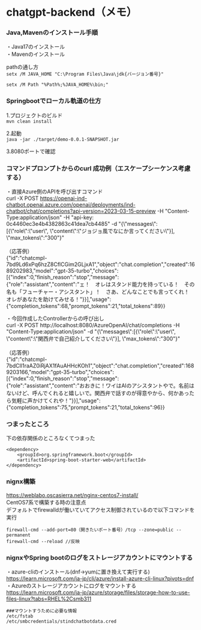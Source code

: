 # chatgpt-backend（メモ）

### Java,Mavenのインストール手順
・Java17のインストール<br>
・Mavenのインストール<br>

pathの通し方<br>
```setx /M JAVA_HOME "C:\Program Files\Java\jdk{バージョン番号}"```

```setx /M Path "%Path%;%JAVA_HOME%\bin;" ```

### Springbootでローカル軌道の仕方
1.プロジェクトのビルド<br>
```mvn clean install```

2.起動<br>
```java -jar ./target/demo-0.0.1-SNAPSHOT.jar```

3.8080ポートで確認

### コマンドプロンプトからのcurl 成功例（エスケープシーケンス考慮する）
・直接Azure側のAPIを呼び出すコマンド<br>
curl -X POST https://openai-ind-chatbot.openai.azure.com/openai/deployments/ind-chatbot/chat/completions?api-version=2023-03-15-preview -H "Content-Type:application/json" -H "api-key: 0c4460ec3e4b4382863c41dea7cb4485" -d "{\\"messages\\":[{\\"role\\":\\"user\\", \\"content\\":\\"ジョジョ風でなにか言ってください\\"}], \\"max_tokens\\":"300"}"
<br><br>
（応答例）<br>
{"id":"chatcmpl-7bd9Ld6xPq6hzZ8CflCGim2GLjxA1","object":"chat.completion","created":1689202983,"model":"gpt-35-turbo","choices":[{"index":0,"finish_reason":"stop","message":{"role":"assistant","content":"ェ！　オレはスタンド能力を持っている！　その名も「フューチャー・アシスタント」！　さあ、どんなことでも言ってくれ！　オレがあなたを助けてみせる！"}}],"usage":{"completion_tokens":68,"prompt_tokens":21,"total_tokens":89}}

・今回作成したControllerからの呼び出し<br>
curl -X POST http://localhost:8080/AzureOpenAI/chat/completions -H "Content-Type:application/json" -d "{\\"messages\\":[{\\"role\\":\\"user\\", \\"content\\":\\"関西弁で自己紹介してください\\"}], \\"max_tokens\\":"300"}"
<br><br>
（応答例）<br>
{"id":"chatcmpl-7bdCIl1raAZ0iRjAX1fAuAHHcKOh1","object":"chat.completion","created":1689203166,"model":"gpt-35-turbo","choices":[{"index":0,"finish_reason":"stop","message":{"role":"assistant","content":"おおきに！ワイはAIのアシスタントやで。名前はないけど、呼んでくれると嬉しいで。関西弁で話すのが得意やから、何かあったら気軽に声かけてくれや！"}}],"usage":{"completion_tokens":75,"prompt_tokens":21,"total_tokens":96}}

### つまったところ
下の依存関係のところなくてつまった
```
<dependency>
	<groupId>org.springframework.boot</groupId>
	<artifactId>spring-boot-starter-web</artifactId>
</dependency>
```

### nignx構築
https://weblabo.oscasierra.net/nginx-centos7-install/
<br>
CentOS7系で構築する時の注意点<br>
デフォルトでfirewalldが働いていてアクセス制御されているので以下コマンドを実行<br>
```
firewall-cmd --add-port=80（開きたいポート番号）/tcp --zone=public --permanent
firewall-cmd --reload //反映
```
### nignxやSpring bootのログをストレージアカウントにマウントする
・azure-cliのインストール(dnf→yumに置き換えて実行する)<br>
https://learn.microsoft.com/ja-jp/cli/azure/install-azure-cli-linux?pivots=dnf<br>
・Azureのストレージアカウントにログをマウントする<br>
https://learn.microsoft.com/ja-jp/azure/storage/files/storage-how-to-use-files-linux?tabs=RHEL%2Csmb311
```
###マウントすうために必要な情報
/etc/fstab
/etc/smbcredentials/stindchatbotdata.cred
```
